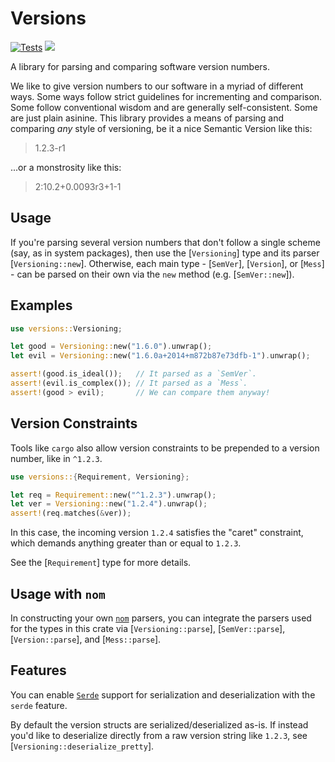 # Versions

[![Tests](https://github.com/fosskers/rs-versions/workflows/Tests/badge.svg)](https://github.com/fosskers/rs-versions/actions)
[![](https://img.shields.io/crates/v/versions.svg)](https://crates.io/crates/versions)

<!-- cargo-rdme start -->

A library for parsing and comparing software version numbers.

We like to give version numbers to our software in a myriad of different
ways. Some ways follow strict guidelines for incrementing and comparison.
Some follow conventional wisdom and are generally self-consistent. Some are
just plain asinine. This library provides a means of parsing and comparing
*any* style of versioning, be it a nice Semantic Version like this:

> 1.2.3-r1

...or a monstrosity like this:

> 2:10.2+0.0093r3+1-1

## Usage

If you're parsing several version numbers that don't follow a single scheme
(say, as in system packages), then use the [`Versioning`] type and its
parser [`Versioning::new`]. Otherwise, each main type - [`SemVer`],
[`Version`], or [`Mess`] - can be parsed on their own via the `new` method
(e.g. [`SemVer::new`]).

## Examples

```rust
use versions::Versioning;

let good = Versioning::new("1.6.0").unwrap();
let evil = Versioning::new("1.6.0a+2014+m872b87e73dfb-1").unwrap();

assert!(good.is_ideal());   // It parsed as a `SemVer`.
assert!(evil.is_complex()); // It parsed as a `Mess`.
assert!(good > evil);       // We can compare them anyway!
```

## Version Constraints

Tools like `cargo` also allow version constraints to be prepended to a
version number, like in `^1.2.3`.

```rust
use versions::{Requirement, Versioning};

let req = Requirement::new("^1.2.3").unwrap();
let ver = Versioning::new("1.2.4").unwrap();
assert!(req.matches(&ver));
```

In this case, the incoming version `1.2.4` satisfies the "caret" constraint,
which demands anything greater than or equal to `1.2.3`.

See the [`Requirement`] type for more details.

## Usage with `nom`

In constructing your own [`nom`](https://lib.rs/nom) parsers, you can
integrate the parsers used for the types in this crate via
[`Versioning::parse`], [`SemVer::parse`], [`Version::parse`], and
[`Mess::parse`].

## Features

You can enable [`Serde`](https://serde.rs/) support for serialization and
deserialization with the `serde` feature.

By default the version structs are serialized/deserialized as-is. If instead
you'd like to deserialize directly from a raw version string like `1.2.3`,
see [`Versioning::deserialize_pretty`].

<!-- cargo-rdme end -->

